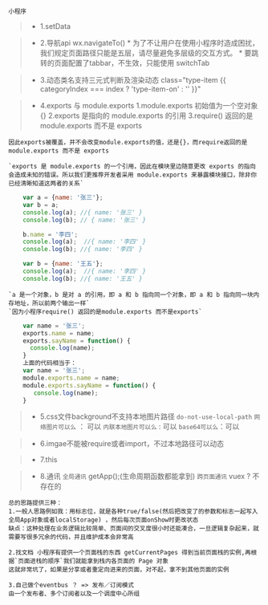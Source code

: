 `小程序`

> * 1.setData

> * 2.导航api wx.navigateTo()
	* 为了不让用户在使用小程序时造成困扰，我们规定页面路径只能是五层，请尽量避免多层级的交互方式。
	* 要跳转的页面配置了tabbar，不生效，只能使用 switchTab

> * 3.动态类名支持三元式判断及渲染动态
class="type-item {{ categoryIndex === index ? 'type-item-on' : '' }}"

> * 4.exports 与 module.exports
	1.module.exports 初始值为一个空对象 {}
	2.exports 是指向的 module.exports 的引用
	3.require() 返回的是 module.exports 而不是 exports

	因此exports被覆盖，并不会改变module.exports的值，还是{}，而require返回的是module.exports 而不是 exports

	`exports 是 module.exports 的一个引用，因此在模块里边随意更改 exports 的指向会造成未知的错误。所以我们更推荐开发者采用 module.exports 来暴露模块接口，除非你已经清晰知道这两者的关系`

```js
	var a = {name: '张三'};
    var b = a;
    console.log(a); //{ name: '张三' }
    console.log(b); // { name: '张三' }

    b.name = '李四';
    console.log(a);  //{ name: '李四' } 
    console.log(b);	//{ name: '李四' }

    var b = {name: '王五'};
    console.log(a);  //{ name: '李四' }
    console.log(b);	//{ name: '王五' }
```
 	`a 是一个对象，b 是对 a 的引用，即 a 和 b 指向同一个对象，即 a 和 b 指向同一块内存地址，所以前两个输出一样`
 	`因为小程序require() 返回的是module.exports 而不是exports`

```js
	var name = '张三';
	exports.name = name;
	exports.sayName = function() {
	  console.log(name);
	}
	上面的代码相当于：
	var name = '张三';
	module.exports.name = name;
	module.exports.sayName = function() {
	   console.log(name);
	}
```

> * 5.css文件background不支持本地图片路径
	`do-not-use-local-path`
	`网络图片可以么` ： 可以
	`内联本地图片可以么` : 可以
	`base64可以么`：可以

> * 6.imgae不能被require或者import，不过本地路径可以动态

> * 7.this

> * 8.通讯
	`全局通讯` getApp();(生命周期函数都能拿到)
	`跨页面通讯` vuex ? 不存在的

	总的思路提供三种： 
	1.一般人思路例如我：用标志位，就是各种true/false(然后把改变了的参数和标志一起写入全局App对象或者localStorage) ，然后每次页面onShow时更改状态
	缺点：这种处理在业务逻辑比较简单、页面间的交叉度很小时还能凑合，一旦逻辑复杂起来，就需要写很多冗余的代码，并且维护成本会非常高

	2.找文档 小程序有提供一个页面栈的东西 getCurrentPages 得到当前页面栈的实例,再根据`页面进栈的顺序`我们就能拿到栈内各页面的 Page 对象
	这就非常坑了，如果是分享或者重定向进来的页面，对不起，拿不到其他页面的实例

	3.自己做个eventbus ？ => 发布／订阅模式
	由一个发布者、多个订阅者以及一个调度中心所组
	

